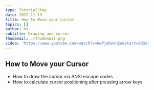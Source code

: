 ```yaml
---
type: TutorialStep
date: 2022-11-13
title: How to Move your Cursor
topics: []
author: hs
subtitle: Drawing and cursor
thumbnail: ./thumbnail.png
video: 'https://www.youtube.com/watch?v=HwPjeb2xnEo&start=503s'
---
```


## How to Move your Cursor
- How to draw the cursor via ANSI escape codes
- How to calculate cursor positioning after pressing arrow keys
